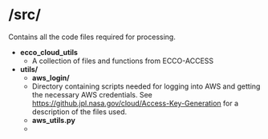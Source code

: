 # **/src/**
Contains all the code files required for processing.
- **ecco_cloud_utils**
  - A collection of files and functions from ECCO-ACCESS
- **utils/**
    - **aws_login/**
    - Directory containing scripts needed for logging into AWS and getting the necessary AWS credentials. See https://github.jpl.nasa.gov/cloud/Access-Key-Generation for a description of the files used.
    - **aws_utils.py**
    - 